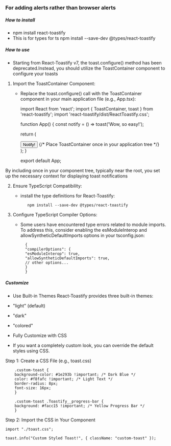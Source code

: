 ### For adding alerts rather than browser alerts 


##### How to install 
 - npm install react-toastify
 - This is for types for ts
 npm install --save-dev @types/react-toastify

##### How to use 
- Starting from React-Toastify v7, the toast.configure() method has been deprecated.Instead, you should utilize the ToastContainer component to configure your toasts

1. Import the ToastContainer Component:
    - Replace the toast.configure() call with the ToastContainer component in your main application file (e.g., App.tsx):


        import React from 'react';
        import { ToastContainer, toast } from 'react-toastify';
        import 'react-toastify/dist/ReactToastify.css';
        
        function App() {
        const notify = () => toast('Wow, so easy!');
        
        return (
        <div>
        <button onClick={notify}>Notify!</button>
        {/* Place ToastContainer once in your application tree */}
        <ToastContainer />
        </div>
        );
        }
        
        export default App;

By including <ToastContainer /> once in your component tree, typically near the root, you set up the necessary context for displaying toast notifications

2. Ensure TypeScript Compatibility:
   - install the type definitions for React-Toastify:

            npm install --save-dev @types/react-toastify


3. Configure TypeScript Compiler Options:

   - Some users have encountered type errors related to module imports. To address this, consider enabling the esModuleInterop and allowSyntheticDefaultImports options in your tsconfig.json:

           {
           "compilerOptions": {
           "esModuleInterop": true,
           "allowSyntheticDefaultImports": true,
           // other options...
           }
           }


##### Customize 


- Use Built-in Themes
  React-Toastify provides three built-in themes:

 - "light" (default)
 - "dark"
 - "colored"


- Fully Customize with CSS

 - If you want a completely custom look, you can override the default styles using CSS.

Step 1: Create a CSS File (e.g., toast.css)

        .custom-toast {
        background-color: #1e293b !important; /* Dark Blue */
        color: #f8fafc !important; /* Light Text */
        border-radius: 8px;
        font-size: 16px;
        }
        
        .custom-toast .Toastify__progress-bar {
        background: #facc15 !important; /* Yellow Progress Bar */
        }

Step 2: Import the CSS in Your Component

    import "./toast.css";
    
    toast.info("Custom Styled Toast!", { className: "custom-toast" });
